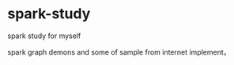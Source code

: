 # spark-study
spark study for myself

spark graph demons and  some of  sample from internet implement，
